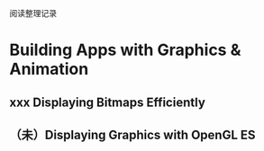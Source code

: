 阅读整理记录

# Building Apps with Graphics & Animation

## xxx Displaying Bitmaps Efficiently

## （未）Displaying Graphics with OpenGL ES